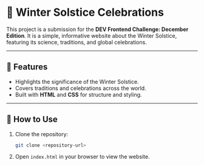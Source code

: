 # 🥶 Winter Solstice Celebrations  

This project is a submission for the **DEV Frontend Challenge: December Edition**. It is a simple, informative website about the Winter Solstice, featuring its science, traditions, and global celebrations.  

--- 

## 🍨 Features  
- Highlights the significance of the Winter Solstice.  
- Covers traditions and celebrations across the world.  
- Built with **HTML** and **CSS** for structure and styling.  

--- 

## 🧊 How to Use  
1. Clone the repository:  
   ```bash  
   git clone <repository-url>  
   ```  
2. Open `index.html` in your browser to view the website.  
